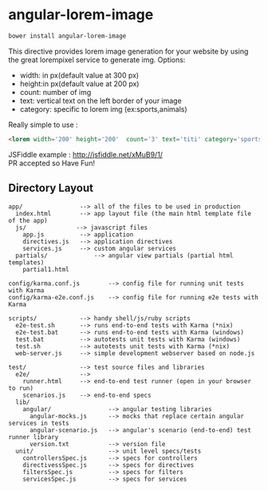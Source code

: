 # angular-lorem-image 

```html
bower install angular-lorem-image
```
This directive provides lorem image generation for your website by using the great lorempixel service to generate img.
Options:
<ul>
  <li>width: in px(default value at 300 px)</li>
  <li>height:in px(default value at 200 px)</li>
  <li>count: number of img</li>
  <li>text: vertical text on the left border of your image </li>
  <li>category: specific to lorem img (ex:sports,animals)</li>
</ul>
Really simple to use :

<div class="highlight highlight-html">

```html
<lorem width='200' height='200'  count='3' text='titi' category='sports'></lorem>
```
JSFiddle example : http://jsfiddle.net/xMuB9/1/ 
<br />
PR accepted so Have Fun!

## Directory Layout

    app/                --> all of the files to be used in production
      index.html        --> app layout file (the main html template file of the app)
      js/              --> javascript files
        app.js          --> application
        directives.js   --> application directives
        services.js     --> custom angular services
      partials/             --> angular view partials (partial html templates)
        partial1.html

    config/karma.conf.js        --> config file for running unit tests with Karma
    config/karma-e2e.conf.js    --> config file for running e2e tests with Karma

    scripts/            --> handy shell/js/ruby scripts
      e2e-test.sh       --> runs end-to-end tests with Karma (*nix)
      e2e-test.bat      --> runs end-to-end tests with Karma (windows)
      test.bat          --> autotests unit tests with Karma (windows)
      test.sh           --> autotests unit tests with Karma (*nix)
      web-server.js     --> simple development webserver based on node.js

    test/               --> test source files and libraries
      e2e/              -->
        runner.html     --> end-to-end test runner (open in your browser to run)
        scenarios.js    --> end-to-end specs
      lib/
        angular/                --> angular testing libraries
          angular-mocks.js      --> mocks that replace certain angular services in tests
          angular-scenario.js   --> angular's scenario (end-to-end) test runner library
          version.txt           --> version file
      unit/                     --> unit level specs/tests
        controllersSpec.js      --> specs for controllers
        directivessSpec.js      --> specs for directives
        filtersSpec.js          --> specs for filters
        servicesSpec.js         --> specs for services
